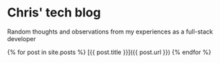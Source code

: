 # Chris' tech blog

Random thoughts and observations from my experiences as a full-stack developer


{% for post in site.posts %}
	[{{ post.title }}]({{ post.url }})
{% endfor %}